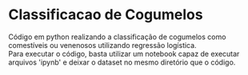 # Classificacao de Cogumelos
 Código em python realizando a classificação de cogumelos como comestíveis ou venenosos utilizando regressão logística.\
 Para executar o código, basta utilizar um notebook capaz de executar arquivos 'ipynb' e deixar o dataset no mesmo diretório que o código.
